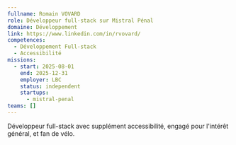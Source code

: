 ```yaml
---
fullname: Romain VOVARD
role: Développeur full-stack sur Mistral Pénal
domaine: Développement
link: https://www.linkedin.com/in/rvovard/
competences:
  - Développement Full-stack
  - Accessibilité
missions:
  - start: 2025-08-01
    end: 2025-12-31
    employer: LBC
    status: independent
    startups:
      - mistral-penal
teams: []
---
```

Développeur full-stack avec supplément accessibilité, engagé pour l'intérêt général, et fan de vélo.